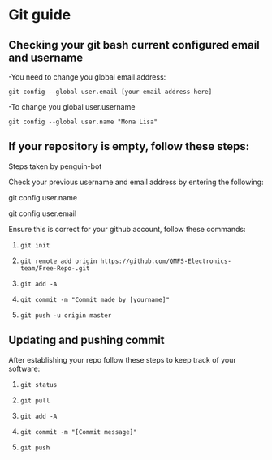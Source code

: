 # Git guide

## Checking your git bash current configured email and username

-You need to change you global email address:

 `git config --global user.email [your email address here]`

-To change you global user.username

 `git config --global user.name "Mona Lisa"`

## If your repository is empty, follow these steps:

Steps taken by penguin-bot

Check your previous username and email address by entering the following:

git config user.name

git config user.email

Ensure this is correct for your github account, follow these commands:

1. `git init`

2. `git remote add origin https://github.com/QMFS-Electronics-team/Free-Repo-.git`

3. `git add -A`

4. `git commit -m "Commit made by [yourname]"`

5. `git push -u origin master`


## Updating and pushing commit

After establishing your repo follow these steps to keep track of your software:


1. `git status`

2. `git pull`

3. `git add -A`

4. `git commit -m "[Commit message]"`

5. `git push`